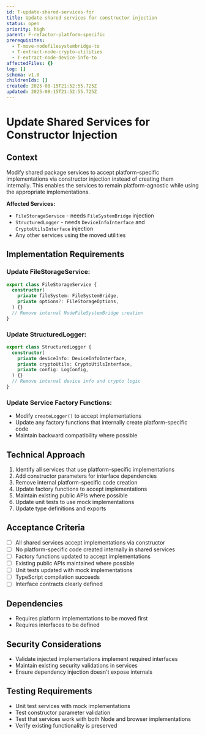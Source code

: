 ```yaml
---
id: T-update-shared-services-for
title: Update shared services for constructor injection
status: open
priority: high
parent: F-refactor-platform-specific
prerequisites:
  - T-move-nodefilesystembridge-to
  - T-extract-node-crypto-utilities
  - T-extract-node-device-info-to
affectedFiles: {}
log: []
schema: v1.0
childrenIds: []
created: 2025-08-15T21:52:55.725Z
updated: 2025-08-15T21:52:55.725Z
---
```


# Update Shared Services for Constructor Injection

## Context

Modify shared package services to accept platform-specific implementations via constructor injection instead of creating them internally. This enables the services to remain platform-agnostic while using the appropriate implementations.

**Affected Services:**

- `FileStorageService` - needs `FileSystemBridge` injection
- `StructuredLogger` - needs `DeviceInfoInterface` and `CryptoUtilsInterface` injection
- Any other services using the moved utilities

## Implementation Requirements

### Update FileStorageService:

```typescript
export class FileStorageService {
  constructor(
    private fileSystem: FileSystemBridge,
    private options?: FileStorageOptions,
  ) {}
  // Remove internal NodeFileSystemBridge creation
}
```

### Update StructuredLogger:

```typescript
export class StructuredLogger {
  constructor(
    private deviceInfo: DeviceInfoInterface,
    private cryptoUtils: CryptoUtilsInterface,
    private config: LogConfig,
  ) {}
  // Remove internal device info and crypto logic
}
```

### Update Service Factory Functions:

- Modify `createLogger()` to accept implementations
- Update any factory functions that internally create platform-specific code
- Maintain backward compatibility where possible

## Technical Approach

1. Identify all services that use platform-specific implementations
2. Add constructor parameters for interface dependencies
3. Remove internal platform-specific code creation
4. Update factory functions to accept implementations
5. Maintain existing public APIs where possible
6. Update unit tests to use mock implementations
7. Update type definitions and exports

## Acceptance Criteria

- [ ] All shared services accept implementations via constructor
- [ ] No platform-specific code created internally in shared services
- [ ] Factory functions updated to accept implementations
- [ ] Existing public APIs maintained where possible
- [ ] Unit tests updated with mock implementations
- [ ] TypeScript compilation succeeds
- [ ] Interface contracts clearly defined

## Dependencies

- Requires platform implementations to be moved first
- Requires interfaces to be defined

## Security Considerations

- Validate injected implementations implement required interfaces
- Maintain existing security validations in services
- Ensure dependency injection doesn't expose internals

## Testing Requirements

- Unit test services with mock implementations
- Test constructor parameter validation
- Test that services work with both Node and browser implementations
- Verify existing functionality is preserved
